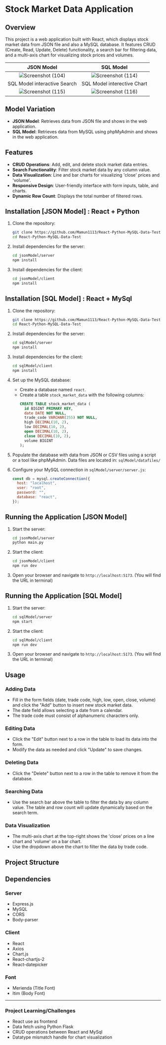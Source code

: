 # Stock Market Data Application

## Overview

This project is a web application built with React, which displays stock market data from JSON file and also a MySQL database. It features CRUD (Create, Read, Update, Delete) functionality, a search bar for filtering data, and a multi-axis chart for visualizing stock prices and volumes.

JSON Model             |  SQL Model
:-------------------------:|:-------------------------:
![Screenshot (104)](https://github.com/Mamun1113/React-Python-MySQL-Data-Test/assets/66373332/36a47976-6a4a-4374-813f-6f0c4da4ec3b)  |  ![Screenshot (114)](https://github.com/Mamun1113/React-Python-MySQL-Data-Test/assets/66373332/a9b14302-6b0b-4aa6-a725-42a72ac8ca55)
SQL Model interactive Search             |  SQL Model interective Chart
![Screenshot (115)](https://github.com/Mamun1113/React-Python-MySQL-Data-Test/assets/66373332/b2d819d6-a239-4b9f-9ae8-9dce74a4f3bf)  |  ![Screenshot (116)](https://github.com/Mamun1113/React-Python-MySQL-Data-Test/assets/66373332/b9b2b594-4177-4298-8615-c33a9de6c83a)

## Model Variation

- **JSON Model**: Retrieves data from JSON file and shows in the web application.
- **SQL Model**: Retrieves data from MySQL using phpMyAdmin and shows in the web application.

## Features

- **CRUD Operations**: Add, edit, and delete stock market data entries.
- **Search Functionality**: Filter stock market data by any column value.
- **Data Visualization**: Line and bar charts for visualizing 'close' prices and 'volume'.
- **Responsive Design**: User-friendly interface with form inputs, table, and charts.
- **Dynamic Row Count**: Displays the total number of filtered rows.

## Installation [JSON Model] : React + Python

1. Clone the repository:

   ```bash
   git clone https://github.com/Mamun1113/React-Python-MySQL-Data-Test.git
   cd React-Python-MySQL-Data-Test
   ```

2. Install dependencies for the server:

   ```bash
   cd jsonModel/server
   npm install
   ```

3. Install dependencies for the client:
   ```bash
   cd jsonModel/client
   npm install
   ```

## Installation [SQL Model] : React + MySql

1. Clone the repository:

   ```bash
   git clone https://github.com/Mamun1113/React-Python-MySQL-Data-Test.git
   cd React-Python-MySQL-Data-Test
   ```

2. Install dependencies for the server:

   ```bash
   cd sqlModel/server
   npm install
   ```

3. Install dependencies for the client:

   ```bash
   cd sqlModel/client
   npm install
   ```

4. Set up the MySQL database:

   - Create a database named `react`.
   - Create a table `stock_market_data` with the following columns:
     ```sql
     CREATE TABLE stock_market_data (
       id BIGINT PRIMARY KEY,
       date DATE NOT NULL,
       trade_code VARCHAR(255) NOT NULL,
       high DECIMAL(10, 2),
       low DECIMAL(10, 2),
       open DECIMAL(10, 2),
       close DECIMAL(10, 2),
       volume BIGINT
     );
     ```

5. Populate the database with data from JSON or CSV files using a script or a tool like phpMyAdmin.
   Data files are located in: `sqlModel/datafiles/`

6. Configure your MySQL connection in `sqlModel/server/server.js`:
   ```javascript
   const db = mysql.createConnection({
     host: "localhost",
     user: "root",
     password: "",
     database: "react",
   });
   ```

## Running the Application [JSON Model]

1. Start the server:

   ```bash
   cd jsonModel/server
   python main.py
   ```

2. Start the client:

   ```bash
   cd jsonModel/client
   npm run dev
   ```

3. Open your browser and navigate to `http://localhost:5173`.
   (You will find the URL in terminal)

## Running the Application [SQL Model]

1. Start the server:

   ```bash
   cd sqlModel/server
   npm start
   ```

2. Start the client:

   ```bash
   cd sqlModel/client
   npm run dev
   ```

3. Open your browser and navigate to `http://localhost:5173`.
   (You will find the URL in terminal)

## Usage

### Adding Data

- Fill in the form fields (date, trade code, high, low, open, close, volume) and click the "Add" button to insert new stock market data.
- The date field allows selecting a date from a calendar.
- The trade code must consist of alphanumeric characters only.

### Editing Data

- Click the "Edit" button next to a row in the table to load its data into the form.
- Modify the data as needed and click "Update" to save changes.

### Deleting Data

- Click the "Delete" button next to a row in the table to remove it from the database.

### Searching Data

- Use the search bar above the table to filter the data by any column value. The table and row count will update dynamically based on the search term.

### Data Visualization

- The multi-axis chart at the top-right shows the 'close' prices on a line chart and 'volume' on a bar chart.
- Use the dropdown above the chart to filter the data by trade code.

## Project Structure

## Dependencies

### Server

- Express.js
- MySQL
- CORS
- Body-parser

### Client

- React
- Axios
- Chart.js
- React-chartjs-2
- React-datepicker

### Font

- Merienda (Title Font)
- Itim (Body Font)

------------------------------------

### Project Learning/Challenges

- React use as frontend
- Data fetch using Python Flask
- CRUD operations between React and MySql
- Datatype mismatch handle for chart visualization

